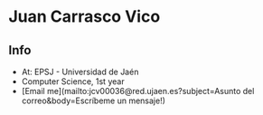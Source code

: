 <h1>Juan Carrasco Vico</h1>

<summary><h2>Info</h2></summary>
<ul>
  <li>At: EPSJ - Universidad de Jaén</li>
  <li>Computer Science, 1st year</li>
  <li>[Email me](mailto:jcv00036@red.ujaen.es?subject=Asunto del correo&body=Escríbeme un mensaje!)</li>
</ul>
